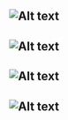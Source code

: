 ![Alt text](https://cdn.rawgit.com/emilwallner/Corewar/master/images/corewarlogo.svg "Optional title")
---

![Alt text](http://g.recordit.co/pyyAggYcWm.gif "Optional title")
---
![Alt text](http://g.recordit.co/Y9r9E78FVY.gif "Optional title")
---
![Alt text](http://g.recordit.co/XQdhVmqvrV.gif "Optional title")
---
